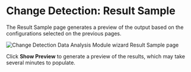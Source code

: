 # Change Detection: Result Sample

The Result Sample page generates a preview of the output based on the configurations selected on the
previous pages.

![Change Detection Data Analysis Module wizard Result Sample page](/img/versioned_docs/accessanalyzer_11.6/accessanalyzer/admin/analysis/sqlviewcreation/resultsample.webp)

Click **Show Preview** to generate a preview of the results, which may take several minutes to
populate.
